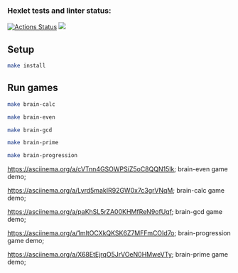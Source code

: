### Hexlet tests and linter status:
[![Actions Status](https://github.com/vlvch/js-starter-project-44/workflows/hexlet-check/badge.svg)](https://github.com/vlvch/js-starter-project-44/actions)
<a href="https://codeclimate.com/github/vlvch/js-starter-project-44/maintainability"><img src="https://api.codeclimate.com/v1/badges/7b6f0960f1f739f608e1/maintainability" /></a>

## Setup 
```bash
make install
```

## Run games
```bash
make brain-calc

make brain-even

make brain-gcd

make brain-prime

make brain-progression
```
https://asciinema.org/a/cVTnn4GSOWPSiZ5oC8QQN15lk; brain-even game demo;

https://asciinema.org/a/Lyrd5makIR92GW0x7c3grVNqM; brain-calc game demo;

https://asciinema.org/a/paKhSL5rZA00KHMfReN9ofUqf; brain-gcd game demo;

https://asciinema.org/a/1mltOCXkQKSK6Z7MFFmCOId7o; brain-progression game demo;

https://asciinema.org/a/X68EtEjrqO5JrVOeN0HMweVTy; brain-prime game demo;